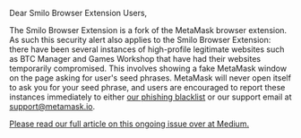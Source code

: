 Dear Smilo Browser Extension Users,

The Smilo Browser Extension is a fork of the MetaMask browser extension. As such this security alert also applies to the Smilo Browser Extension: there have been several instances of high-profile legitimate websites such as BTC Manager and Games Workshop that have had their websites temporarily compromised. This involves showing a fake MetaMask window on the page asking for user's seed phrases. MetaMask will never open itself to ask you for your seed phrase, and users are encouraged to report these instances immediately to either [our phishing blacklist](https://github.com/MetaMask/eth-phishing-detect/issues) or our support email at [support@metamask.io](mailto:support@metamask.io).

[Please read our full article on this ongoing issue over at Medium.](https://medium.com/metamask/new-phishing-strategy-becoming-common-1b1123837168)
